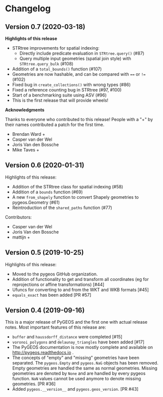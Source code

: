 Changelog
=========

Version 0.7 (2020-03-18)
------------------------

**Highlights of this release**

* STRtree improvements for spatial indexing:
  * Directly include predicate evaluation in `STRtree.query()` (#87)
  * Query multiple input geometries (spatial join style) with `STRtree.query_bulk` (#108)
* Addition of a `total_bounds()` function (#107)
* Geometries are now hashable, and can be compared with `==` or `!=` (#102)
* Fixed bug in `create_collections()` with wrong types (#86) 
* Fixed a reference counting bug in STRtree (#97, #100) 
* Start of a benchmarking suite using ASV (#96)
* This is the first release that will provide wheels!

**Acknowledgments**

Thanks to everyone who contributed to this release!
People with a  "+" by their names contributed a patch for the first time.

* Brendan Ward +
* Casper van der Wel
* Joris Van den Bossche
* Mike Taves +

Version 0.6 (2020-01-31)
------------------------

Highlights of this release:

- Addition of the STRtree class for spatial indexing (#58)
- Addition of a `bounds` function (#69)
- A new `from_shapely` function to convert Shapely geometries to pygeos.Geometry (#61) 
- Reintroduction of the `shared_paths` function (#77) 

Contributors:

* Casper van der Wel
* Joris Van den Bossche
* mattijn +


Version 0.5 (2019-10-25)
------------------------

Highlights of this release:

- Moved to the pygeos GitHub organization.
- Addition of functionality to get and transform all coordinates (eg for reprojections or affine transformations) [#44]
- Ufuncs for converting to and from the WKT and WKB formats [#45]
- `equals_exact` has been added [PR #57]

Version 0.4 (2019-09-16)
------------------------

This is a major release of PyGEOS and the first one with actual release notes. Most important features of this release are:

 - `buffer` and `haussdorff_distance` were completed  [#15] 
 - `voronoi_polygons` and `delaunay_triangles` have been added [#17]
 - The PyGEOS documentation is now mostly complete and available on http://pygeos.readthedocs.io .
 - The concepts of "empty" and "missing" geometries have been separated. The `pygeos.Empty` and `pygeos.NaG` objects has been removed. Empty geometries are handled the same as normal geometries. Missing geometries are denoted by `None` and are handled by every pygeos function. `NaN` values cannot be used anymore to denote missing geometries. [PR #36]
 - Added `pygeos.__version__` and `pygeos.geos_version`. [PR #43]

